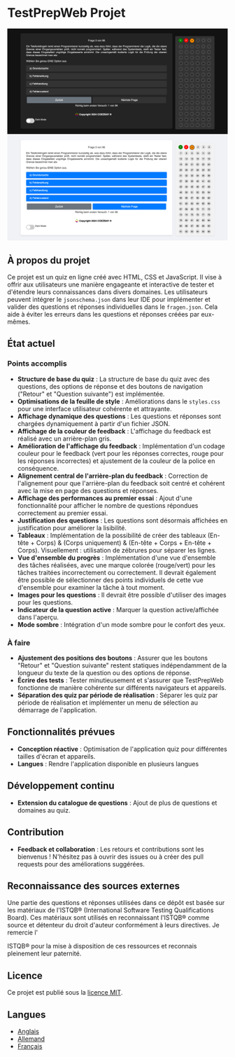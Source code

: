 # TestPrepWeb Projet

![ScreenShot](pics/TestPrepWebDarkMode.jpg)
![ScreenShot](pics/TestPrepWebLightMode.jpg)

## À propos du projet

Ce projet est un quiz en ligne créé avec HTML, CSS et JavaScript. Il vise à offrir aux utilisateurs une manière engageante et interactive de tester et d'étendre leurs connaissances dans divers domaines. Les utilisateurs peuvent intégrer le `jsonschema.json` dans leur IDE pour implémenter et valider des questions et réponses individuelles dans le `fragen.json`. Cela aide à éviter les erreurs dans les questions et réponses créées par eux-mêmes.

## État actuel

### Points accomplis

- **Structure de base du quiz** : La structure de base du quiz avec des questions, des options de réponse et des boutons de navigation ("Retour" et "Question suivante") est implémentée.
- **Optimisations de la feuille de style** : Améliorations dans le `styles.css` pour une interface utilisateur cohérente et attrayante.
- **Affichage dynamique des questions** : Les questions et réponses sont chargées dynamiquement à partir d'un fichier JSON.
- **Affichage de la couleur de feedback** : L'affichage du feedback est réalisé avec un arrière-plan gris.
- **Amélioration de l'affichage du feedback** : Implémentation d'un codage couleur pour le feedback (vert pour les réponses correctes, rouge pour les réponses incorrectes) et ajustement de la couleur de la police en conséquence.
- **Alignement central de l'arrière-plan du feedback** : Correction de l'alignement pour que l'arrière-plan du feedback soit centré et cohérent avec la mise en page des questions et réponses.
- **Affichage des performances au premier essai** : Ajout d'une fonctionnalité pour afficher le nombre de questions répondues correctement au premier essai.
- **Justification des questions** : Les questions sont désormais affichées en justification pour améliorer la lisibilité.
- **Tableaux** : Implémentation de la possibilité de créer des tableaux (En-tête + Corps) & (Corps uniquement) & (En-tête + Corps + En-tête + Corps). Visuellement : utilisation de zébrures pour séparer les lignes.
- **Vue d'ensemble du progrès** : Implémentation d'une vue d'ensemble des tâches réalisées, avec une marque colorée (rouge/vert) pour les tâches traitées incorrectement ou correctement. Il devrait également être possible de sélectionner des points individuels de cette vue d'ensemble pour examiner la tâche à tout moment.
- **Images pour les questions** : Il devrait être possible d'utiliser des images pour les questions.
- **Indicateur de la question active** : Marquer la question active/affichée dans l'aperçu.
- **Mode sombre** : Intégration d'un mode sombre pour le confort des yeux.

### À faire

- **Ajustement des positions des boutons** : Assurer que les boutons "Retour" et "Question suivante" restent statiques indépendamment de la longueur du texte de la question ou des options de réponse.
- **Écrire des tests** : Tester minutieusement et s'assurer que TestPrepWeb fonctionne de manière cohérente sur différents navigateurs et appareils.
- **Séparation des quiz par période de réalisation** : Séparer les quiz par période de réalisation et implémenter un menu de sélection au démarrage de l'application.

## Fonctionnalités prévues

- **Conception réactive** : Optimisation de l'application quiz pour différentes tailles d'écran et appareils.
- **Langues** : Rendre l'application disponible en plusieurs langues

## Développement continu

- **Extension du catalogue de questions** : Ajout de plus de questions et domaines au quiz.

## Contribution

- **Feedback et collaboration** : Les retours et contributions sont les bienvenus ! N'hésitez pas à ouvrir des issues ou à créer des pull requests pour des améliorations suggérées.

## Reconnaissance des sources externes

Une partie des questions et réponses utilisées dans ce dépôt est basée sur les matériaux de l'ISTQB® (International Software Testing Qualifications Board). Ces matériaux sont utilisés en reconnaissant l'ISTQB® comme source et détenteur du droit d'auteur conformément à leurs directives. Je remercie l'

ISTQB® pour la mise à disposition de ces ressources et reconnais pleinement leur paternité.

## Licence

Ce projet est publié sous la [licence MIT](LICENSE.txt).

## Langues

- [Anglais](README.md)
- [Allemand](README_DE.md)
- [Français](README_FR.md)